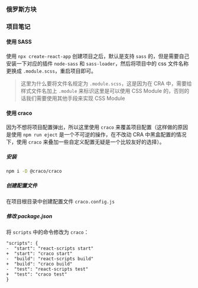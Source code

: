 ### 俄罗斯方块

### 项目笔记

#### 使用 SASS

使用 `npx create-react-app` 创建项目之后，默认是支持 `sass` 的，但是需要自己安装一下对应的插件 `node-sass` 和 `sass-loader`，然后将项目中的 css 文件名称更换成 `.module.scss`，重启项目即可。

> 这里为什么要将文件名规定为 `.module.scss`，这是因为在 CRA 中，需要给样式文件名加上 `.module` 来标识这里是可以使用 CSS Module 的，否则的话我们需要使用其他手段来实现 CSS Module

#### 使用 craco

因为不想将项目配置弹出，所以这里使用 `craco` 来覆盖项目配置（这样做的原因是使用 `npm run eject` 是一个不可逆的操作，在不改动 CRA 中黑盒配置的情况下，使用 `craco` 来叠加一些自定义配置无疑是一个比较友好的选择）。

##### 安装

```bash
npm i -D @craco/craco
```

##### 创建配置文件

在项目根目录中创建配置文件 `craco.config.js`

##### 修改 package.json

将 `scripts` 中的命令修改为 `craco`：

```text
"scripts": {
-  "start": "react-scripts start"
+  "start": "craco start"
-  "build": "react-scripts build"
+  "build": "craco build"
-  "test": "react-scripts test"
+  "test": "craco test"
}
```